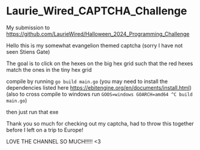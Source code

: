 # Laurie_Wired_CAPTCHA_Challenge

My submission to https://github.com/LaurieWired/Halloween_2024_Programming_Challenge

 Hello this is my somewhat evangelion themed captcha (sorry I have not seen Stiens Gate)

 The goal is to click on the hexes on the big hex grid such that the red hexes match the ones in the tiny hex grid

 compile by running `go build main.go`
 (you may need to install the dependencies listed here https://ebitengine.org/en/documents/install.html)
 (also to cross compile to windows run `GOOS=windows GOARCH=amd64 ^C build main.go`)

 then just run that exe

 Thank you so much for checking out my captcha, had to throw this together before I left on a trip to Europe!

 LOVE THE CHANNEL SO MUCH!!!!! <3